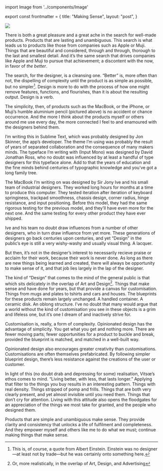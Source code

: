 import Image from '../components/Image'

export const frontmatter = {
  title: "Making Sense",
  layout: "post",
}

<Image src="2014/10/Muji-Aluminium-Pen.png" className="" />

There is both a great pleasure and a great ache in the search for well-made products. Products that are lasting and unambiguous. This search is what leads us to products like those from companies such as Apple or Muji. Things that are beautiful and considered, through and through, thorough to the last and smallest detail. And it’s the same search that drives companies like Apple and Muji to pursue that achievement; a discontent with the now, in favor of *the better*.

The search, for the designer, is a cleansing one. “Better” is, more often than not, the dispelling of complexity until the product is as simple as possible, but no simpler[^1]. Design is more to do with the process of how one might remove features, functions, and flourishes, than it is about the resulting output. Design is a verb.

The simplicity, then, of products such as the MacBook, or the iPhone, or Muji’s humble aluminium pencil (pictured above) is no accident or chance occurrence. And the more I think about the products myself or others around me use every day, the more connected I feel to and enamoured with the designers behind them.

I’m writing this in Sublime Text, which was probably designed by Jon Skinner, the app’s developer. The theme I’m using was probably the result of years of separated collaboration and the consequence of many makers minds. The typeface I’m writing with (Input Mono) was designed by David Jonathan Ross, who no doubt was influenced by at least a handful of type designers for this typeface alone. Add to that the years of education and the fine minds behind centuries of typographic knowledge and you’ve got a long family tree.

The MacBook I’m writing on was designed by Sir Jony Ive and his small team of industrial designers. They worked long hours for months at a time to produce this computer. They tested iteration after iteration of keyboard springiness, trackpad smoothness, chassis design, corner radius, hinge resistance, and input positioning. Before this model, they had the same rigorous testing for the previous model, and they’ll have even more for the next one. And the same testing for every other product they have ever shipped.

Ive and his team no doubt draw influences from a number of other designers, who in turn draw influence from yet more. These generations of designers go back centuries upon centuries, and yet “Design” in the public’s eye is still a very wishy-washy and usually visual thing. A lacquer.

But then, it’s not in the designer’s interest to necessarily recieve praise or acclaim for their work, because their work is never done. As long as there are new things being learned and created, there will always be opportunity to make sense of it, and that job lies largely in the lap of the designer.

The kind of “Design” that comes to the mind of the general public is that which sits delicately in the overlap of Art and Design[^2]. Things that make sense and have done for years, but that provide a canvas for customisation. Things from mugs and plates to tshirts and cars and houses. The blueprints for these products remain largely unchanged. A handled container. A ceramic disk. An oblong structure. I’ve no doubt that many would argue that a world without the kind of customisation you see in these objects is a grim and lifeless one, but it’s one I dream of and inactively strive for.

Customisation is, really, a form of complexity. Opinionated design has the advantage of simplicity. You get what you get and nothing more. There are fewer moving parts; fewer opportunities for a product to buckle and break, provided the blueprint is matched, and matched in a well-built way.

Opinionated design also encourages greater creativity than customisations. Customisations are often themselves prefabricated. By following simpler blueprint design, there’s less resistance against the creations of the user or customer.

In light of this (no doubt drab and depressing for some) realisation, Vitsœ’s ethos comes to mind. “Living better, with less, that lasts longer.” Applying that filter to the things you buy results in an interesting pattern. Things with real density. Things stripped of pomp and frills. Things that are both very clearly present, and yet almost invisible until you need them. Things that don’t cry for attention. Living with this attitude also opens the floodgates for an appreciation of the things we most take for granted, and the people who designed them.

Products that are simple and unambiguous make sense. They provide clarity and consistency that unlocks a life of fulfilment and completeness. And they empower myself and others like me to do what we must; continue making things that make sense.

[^1]: This is, of course, a quote from Albert Einstein. Einstein was no designer—at least not by trade—but he was certainly onto something here.
[^2]: Or, more realistically, in the overlap of Art, Design, and Advertising

